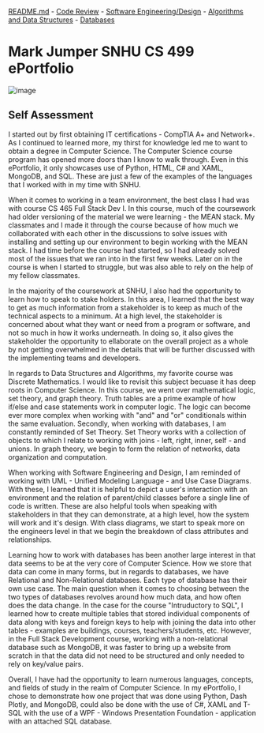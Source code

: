 [README.md](https://github.com/majumper87/majumper87.github.io/blob/main/README.md) - [Code Review](https://youtu.be/V6MCl8RoXNo) - [Software Engineering/Design](https://github.com/majumper87/majumper87.github.io/blob/main/SoftwareEngineeringAndDesign.md) - [Algorithms and Data Structures](https://github.com/majumper87/majumper87.github.io/blob/main/AlgorithmsAndDataStructure.md) - [Databases](https://github.com/majumper87/majumper87.github.io/blob/main/Databases.md)
# Mark Jumper SNHU CS 499 ePortfolio
![image](https://github.com/majumper87/majumper87.github.io/assets/75309837/b3107c71-3674-42e8-8a58-d692775ab6f1)


## Self Assessment

I started out by first obtaining IT certifications - CompTIA A+ and Network+. As I continued to learned more, my thirst for knowledge led me to want to obtain a degree in Computer Science. The Computer Science course program has opened more doors than I know to walk through. Even in this ePortfolio, it only showcases use of Python, HTML, C# and XAML, MongoDB, and SQL. These are just a few of the examples of the languages that I worked with in my time with SNHU.

When it comes to working in a team environment, the best class I had was with course CS 465 Full Stack Dev I. In this course, much of the coursework had older versioning of the material we were learning - the MEAN stack. My classmates and I made it through the course because of how much we collaborated with each other in the discussions to solve issues with installing and setting up our environment to begin working with the MEAN stack. I had time before the course had started, so I had already solved most of the issues that we ran into in the first few weeks. Later on in the course is when I started to struggle, but was also able to rely on the help of my fellow classmates.

In the majority of the coursework at SNHU, I also had the opportunity to learn how to speak to stake holders. In this area, I learned that the best way to get as much information from a stakeholder is to keep as much of the technical aspects to a minimum. At a high level, the stakeholder is concerned about what they want or need from a program or software, and not so much in how it works underneath. In doing so, it also gives the stakeholder the opportunity to ellaborate on the overall project as a whole by not getting overwhelmed in the details that will be further discussed with the implementing teams and developers.

In regards to Data Structures and Algorithms, my favorite course was Discrete Mathematics. I would like to revisit this subject becuase it has deep roots in Computer Science. In this course, we went over mathematical logic, set theory, and graph theory. Truth tables are a prime example of how if/else and case statements work in computer logic. The logic can become ever more complex when working with "and" and "or" conditionals within the same evaluation. Secondly, when working with databases, I am constantly reminded of Set Theory. Set Theory works with a collection of objects to which I relate to working with joins - left, right, inner, self - and unions. In graph theory, we begin to form the relation of networks, data organization and computation.

When working with Software Engineering and Design, I am reminded of working with UML - Unified Modeling Language - and Use Case Diagrams. With these, I learned that it is helpful to depict a user's interaction with an environment and the relation of parent/child classes before a single line of code is written. These are also helpful tools when speaking with stakeholders in that they can demonstrate, at a high level, how the system will work and it's design. With class diagrams, we start to speak more on the engineers level in that we begin the breakdown of class attributes and relationships.

Learning how to work with databases has been another large interest in that data seems to be at the very core of Computer Science. How we store that data can come in many forms, but in regards to databases, we have Relational and Non-Relational databases. Each type of database has their own use case. The main question when it comes to choosing between the two types of databases revolves around how much data, and how often does the data change. In the case for the course "Intruductory to SQL", I learned how to create multiple tables that stored individual components of data along with keys and foreign keys to help with joining the data into other tables - examples are buildings, courses, teachers/students, etc. However, in the Full Stack Development course, working with a non-relational database such as MongoDB, it was faster to bring up a website from scratch in that the data did not need to be structured and only needed to rely on key/value pairs.

Overall, I have had the opportunity to learn numerous languages, concepts, and fields of study in the realm of Computer Science. In my ePortfolio, I chose to demonstrate how one project that was done using Python, Dash Plotly, and MongoDB, could also be done with the use of C#, XAML and T-SQL with the use of a WPF - Windows Presentation Foundation - application with an attached SQL database.
